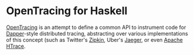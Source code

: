 # OpenTracing for Haskell

[OpenTracing](https://opentracing.io) is an attempt to define a common API to
instrument code for
[Dapper](https://research.google.com/pubs/pub36356.html)-style distributed
tracing, abstracting over various implementations of this concept (such as
Twitter's [Zipkin](https://zipkin.io), Uber's
[Jaeger](https://uber.github.io/jaeger/), or even [Apache
HTrace](http://htrace.incubator.apache.org).
